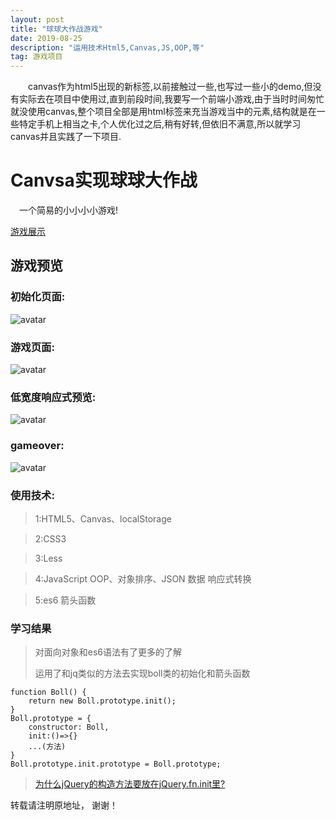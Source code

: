 ```yaml
---
layout: post
title: "球球大作战游戏"
date: 2019-08-25 
description: "运用技术Html5,Canvas,JS,OOP,等"
tag: 游戏项目
---   
```


　　canvas作为html5出现的新标签,以前接触过一些,也写过一些小的demo,但没有实际去在项目中使用过,直到前段时间,我要写一个前端小游戏,由于当时时间匆忙就没使用canvas,整个项目全部是用html标签来充当游戏当中的元素,结构就是在一些特定手机上相当之卡,个人优化过之后,稍有好转,但依旧不满意,所以就学习canvas并且实践了一下项目.

 

# Canvsa实现球球大作战
　一个简易的小小小小游戏!

 [游戏展示](https://qq6515255.github.io/web/boll/index.html)
 
## 游戏预览

###  初始化页面:

![avatar](https://qq6515255.github.io/images/posts/boll/boo1.jpg)


###  游戏页面:

![avatar](https://qq6515255.github.io/images/posts/boll/boll2.jpg)


###  低宽度响应式预览:

![avatar](https://qq6515255.github.io/images/posts/boll/boll3.jpg)

###  gameover:

![avatar](https://qq6515255.github.io/images/posts/boll/bool3.jpg)


### 使用技术:

>1:HTML5、Canvas、localStorage

>2:CSS3 

>3:Less

>4:JavaScript OOP、对象排序、JSON 数据 响应式转换

>5:es6 箭头函数 

<p> </p>


### 学习结果

> 对面向对象和es6语法有了更多的了解
> 
> 运用了和jq类似的方法去实现boll类的初始化和箭头函数

<p> </p>

```
function Boll() {
    return new Boll.prototype.init();
}
Boll.prototype = {
    constructor: Boll,
    init:()=>{}
    ...(方法)
}
Boll.prototype.init.prototype = Boll.prototype;

```

<p> </p>

> [为什么jQuery的构造方法要放在jQuery.fn.init里?](https://cnodejs.org/topic/53e73361977012ba5590e66d)    

<p> </p>


转载请注明原地址， 谢谢！
